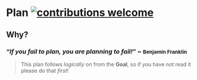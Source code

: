 # Plan [![contributions welcome](https://img.shields.io/badge/contributions-welcome-brightgreen.svg?style=flat)](https://github.com/dwyl/phase-two/issues)


## Why?

### “_If you fail to plan, you are planning to fail!_” ~ <small>Benjamin Franklin</small>

> This plan follows _logically_ on from the **Goal**,
so if you have not read it please do that _first_!
